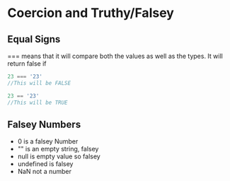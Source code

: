 # Coercion and Truthy/Falsey

## Equal Signs 

=== means that it will compare both the values as well as the types. It will return false if 

``` javascript
23 === '23'
//This will be FALSE

23 == '23'
//This will be TRUE 
```

## Falsey Numbers

* 0 is a falsey Number
* "" is an empty string, falsey 
* null is empty value so falsey 
* undefined is falsey
* NaN not a number